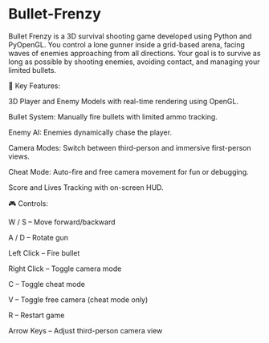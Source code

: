 # Bullet-Frenzy
Bullet Frenzy is a 3D survival shooting game developed using Python and PyOpenGL. You control a lone gunner inside a grid-based arena, facing waves of enemies approaching from all directions. Your goal is to survive as long as possible by shooting enemies, avoiding contact, and managing your limited bullets.

🔫 Key Features:

3D Player and Enemy Models with real-time rendering using OpenGL.

Bullet System: Manually fire bullets with limited ammo tracking.

Enemy AI: Enemies dynamically chase the player.

Camera Modes: Switch between third-person and immersive first-person views.

Cheat Mode: Auto-fire and free camera movement for fun or debugging.

Score and Lives Tracking with on-screen HUD.

🎮 Controls:

W / S – Move forward/backward

A / D – Rotate gun

Left Click – Fire bullet

Right Click – Toggle camera mode

C – Toggle cheat mode

V – Toggle free camera (cheat mode only)

R – Restart game

Arrow Keys – Adjust third-person camera view
